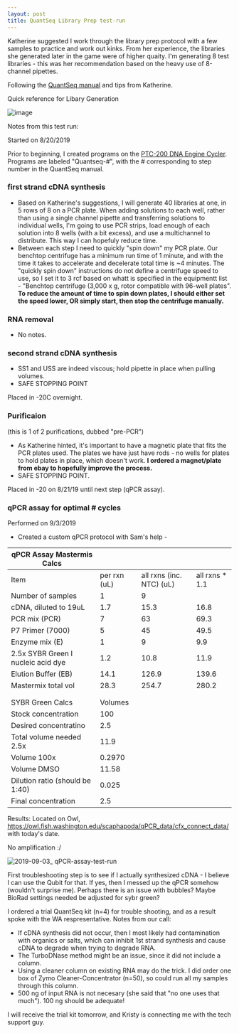 ```yaml
---
layout: post
title: QuantSeq Library Prep test-run
---
```


Katherine suggested I work through the library prep protocol with a few samples to practice and work out kinks. From her experience, the libraries she generated later in the game were of higher quaity. I'm generating 8 test libraries - this was her recommendation based  on the heavy use of 8-channel pipettes. 

Following the [QuantSeq manual]() and tips from Katherine. 

Quick reference for Libary Generation

![image](https://user-images.githubusercontent.com/17264765/64201717-2b3c9780-ce44-11e9-8479-621e22366b9d.png)

Notes from this test run: 

Started on 8/20/2019

Prior to beginning, I created programs on the [PTC-200 DNA Engine Cycler](https://timothyspringer.org/files/tas/files/biorad-ptc200_thermalcycler.pdf). Programs are labeled "Quantseq-#", with the # corresponding to step number in the QuantSeq manual.   

### first strand cDNA synthesis 
- Based on Katherine's suggestions, I will generate 40 libraries at one, in 5 rows of 8 on a PCR plate. When adding solutions to each well, rather than using a single channel pipette and transferring solutions to individual wells, I'm going to use PCR strips, load enough of each solution into 8 wells (with a bit excess), and use a multichannel to distribute. This way I can hopefuly reduce time. 
- Between each step I need to quickly "spin down" my PCR plate.  Our benchtop centrifuge has a minimum run time of 1 minute, and with the time it takes to accelerate and decelerate total time is ~4 minutes. The "quickly spin down" instructions do not define a centrifuge speed to use, so I set it to 3 rcf based on whatt is  specified in the equipmentt list - "Benchtop centrifuge (3,000 x g, rotor compatible with 96-well plates". **To reduce the amount of time to spin down plates, I should either set the speed lower, OR simply start, then stop the centrifuge manually.**  

### RNA removal 
- No notes.

### second strand cDNA synthesis 
- SS1 and USS are indeed viscous; hold pipette in place when pulling volumes.
- SAFE STOPPING POINT

Placed in -20C overnight. 

### Purificaion 
(this is 1 of 2 purifications, dubbed "pre-PCR")
- As Katherine hinted, it's important to have a magnetic plate that fits the PCR plates used. The plates we have just have rods - no wells for plates to hold plates in place, which doesn't work. **I ordered a magnet/plate from ebay to hopefully improve the process.** 
- SAFE STOPPING POINT.  

Placed in -20 on 8/21/19 until next step (qPCR assay).  

### qPCR assay for optimal # cycles 
Performed on 9/3/2019  
- Created a custom qPCR protocol with Sam's help - 

| qPCR Assay Mastermis Calcs         |              |                          |                |
|------------------------------------|--------------|--------------------------|----------------|
| Item                               | per rxn (uL) | all rxns (inc. NTC) (uL) | all rxns * 1.1 |
| Number of samples                  | 1            | 9                        |                |
| cDNA, diluted to 19uL              | 1.7          | 15.3                     | 16.8           |
| PCR mix (PCR)                      | 7            | 63                       | 69.3           |
| P7 Primer (7000)                   | 5            | 45                       | 49.5           |
| Enzyme mix (E)                     | 1            | 9                        | 9.9            |
| 2.5x SYBR Green I nucleic acid dye | 1.2          | 10.8                     | 11.9           |
| Elution Buffer (EB)                | 14.1         | 126.9                    | 139.6          |
| Mastermix total vol                | 28.3         | 254.7                    | 280.2          |
|                                    |              |                          |                |
|                                    |              |                          |                |
| SYBR Green Calcs                   | Volumes      |                          |                |
| Stock concentration                | 100          |                          |                |
| Desired concentratino              | 2.5          |                          |                |
| Total volume needed 2.5x           | 11.9         |                          |                |
| Volume 100x                        | 0.2970       |                          |                |
| Volume DMSO                        | 11.58        |                          |                |
| Dilution ratio (should be 1:40)    | 0.025        |                          |                |
| Final concentration                | 2.5          |                          |                |

Results:  Located on Owl, https://owl.fish.washington.edu/scaphapoda/qPCR_data/cfx_connect_data/ with today's date. 

No amplification :/  

![2019-09-03_ qPCR-assay-test-run](https://user-images.githubusercontent.com/17264765/64284204-e715c980-cf0d-11e9-9e54-d4d0e8202cea.png)

First troubleshooting step is to see if I actually synthesized cDNA - I believe I can use the Qubit for that.  If yes, then I messed up the qPCR somehow (wouldn't surprise me). Perhaps there is an issue with bubbles? Maybe BioRad settings needed be adjusted for sybr green?  

I ordered a trial QuantSeq kit (n=4) for trouble shooting, and as a result spoke with the WA respresentative. Notes from our call:  
- If cDNA synthesis did not occur, then I most likely had contamination with organics or salts, which can inhibit 1st strand synthesis and cause cDNA to degrade when trying to degrade RNA. 
- The TurboDNase method might be an issue, since it did not include a column.
- Using a cleaner column on existing RNA may do the trick. I did order one box of Zymo Cleaner-Concentrator (n=50), so could run all my samples through this column. 
- 500 ng of input  RNA is not necesary (she said that "no one uses that much"). 100 ng should be adequate! 

I will receive  the trial kit tomorrow, and Kristy is connecting me with the tech support guy. 

